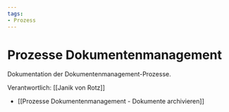 ```yaml
---
tags:
- Prozess
---
```

# Prozesse Dokumentenmanagement

Dokumentation der Dokumentenmanagement-Prozesse.

Verantwortlich: [[Janik von Rotz]]

* [[Prozesse Dokumentenmanagement - Dokumente archivieren]]